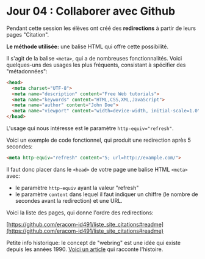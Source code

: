 # Jour 04 : Collaborer avec Github

Pendant cette session les élèves ont créé des **redirections** à partir de leurs pages "Citation".

**Le méthode utilisée:** une balise HTML qui offre cette possibilité.

Il s'agit de la balise `<meta>`, qui a de nombreuses fonctionnalités. Voici quelques-uns des usages les plus fréquents, consistant à spécifier des "métadonnées":

```html
<head>
  <meta charset="UTF-8">
  <meta name="description" content="Free Web tutorials">
  <meta name="keywords" content="HTML,CSS,XML,JavaScript">
  <meta name="author" content="John Doe">
  <meta name="viewport" content="width=device-width, initial-scale=1.0">
</head>
```

L'usage qui nous intéresse est le paramètre `http-equiv="refresh"`. 

Voici un exemple de code fonctionnel, qui produit une redirection après 5 secondes:

```html
<meta http-equiv="refresh" content="5; url=http://example.com/">
``` 

Il faut donc placer dans le `<head>` de votre page une balise HTML `<meta>` avec: 

- le paramètre `http-equiv` ayant la valeur "refresh"
- le paramètre `content` dans lequel il faut indiquer un chiffre (le nombre de secondes avant la redirection) et une URL.

Voici la liste des pages, qui donne l'ordre des redirections:

[https://github.com/eracom-id491/liste_site_citations#readme](https://github.com/eracom-id491/liste_site_citations#readme)

Petite info historique: le concept de "webring" est une idée qui existe depuis les années 1990. [Voici un article](https://tedium.co/2018/05/31/webring-history/) qui racconte l'histoire.